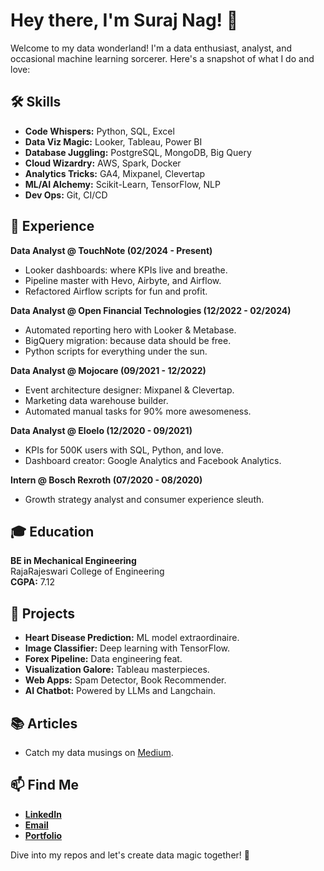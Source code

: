 # Hey there, I'm Suraj Nag! 👋

Welcome to my data wonderland! I'm a data enthusiast, analyst, and occasional machine learning sorcerer. Here's a snapshot of what I do and love:

## 🛠️ Skills
- **Code Whispers:** Python, SQL, Excel
- **Data Viz Magic:** Looker, Tableau, Power BI
- **Database Juggling:** PostgreSQL, MongoDB, Big Query
- **Cloud Wizardry:** AWS, Spark, Docker
- **Analytics Tricks:** GA4, Mixpanel, Clevertap
- **ML/AI Alchemy:** Scikit-Learn, TensorFlow, NLP
- **Dev Ops:** Git, CI/CD

## 💼 Experience
**Data Analyst @ TouchNote (02/2024 - Present)**
- Looker dashboards: where KPIs live and breathe.
- Pipeline master with Hevo, Airbyte, and Airflow.
- Refactored Airflow scripts for fun and profit.

**Data Analyst @ Open Financial Technologies (12/2022 - 02/2024)**
- Automated reporting hero with Looker & Metabase.
- BigQuery migration: because data should be free.
- Python scripts for everything under the sun.

**Data Analyst @ Mojocare (09/2021 - 12/2022)**
- Event architecture designer: Mixpanel & Clevertap.
- Marketing data warehouse builder.
- Automated manual tasks for 90% more awesomeness.

**Data Analyst @ Eloelo (12/2020 - 09/2021)**
- KPIs for 500K users with SQL, Python, and love.
- Dashboard creator: Google Analytics and Facebook Analytics.

**Intern @ Bosch Rexroth (07/2020 - 08/2020)**
- Growth strategy analyst and consumer experience sleuth.

## 🎓 Education
**BE in Mechanical Engineering**  
RajaRajeswari College of Engineering  
**CGPA:** 7.12

## 🧩 Projects
- **Heart Disease Prediction:** ML model extraordinaire.
- **Image Classifier:** Deep learning with TensorFlow.
- **Forex Pipeline:** Data engineering feat.
- **Visualization Galore:** Tableau masterpieces.
- **Web Apps:** Spam Detector, Book Recommender.
- **AI Chatbot:** Powered by LLMs and Langchain.

## 📚 Articles
- Catch my data musings on [Medium](https://medium.com/@surajnag).

## 📫 Find Me
- **[LinkedIn](https://www.linkedin.com/in/surajnag)**
- **[Email](mailto:suraj11nag@gmail.com)**
- **[Portfolio](https://surajnag.netlify.app/)**

Dive into my repos and let's create data magic together! 🚀
